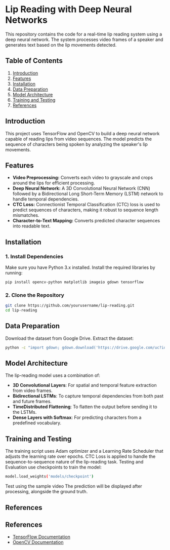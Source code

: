 # Lip Reading with Deep Neural Networks

This repository contains the code for a real-time lip reading system using a deep neural network. The system processes video frames of a speaker and generates text based on the lip movements detected.

## Table of Contents
1. [Introduction](#introduction)
2. [Features](#features)
3. [Installation](#installation)
4. [Data Preparation](#data-preparation)
5. [Model Architecture](#model-architecture)
6. [Training and Testing](#training&testing)
7. [References](#references)

## Introduction

This project uses TensorFlow and OpenCV to build a deep neural network capable of reading lips from video sequences. The model predicts the sequence of characters being spoken by analyzing the speaker's lip movements.

## Features
- **Video Preprocessing:** Converts each video to grayscale and crops around the lips for efficient processing.
- **Deep Neural Network:** A 3D Convolutional Neural Network (CNN) followed by a Bidirectional Long Short-Term Memory (LSTM) network to handle temporal dependencies.
- **CTC Loss:** Connectionist Temporal Classification (CTC) loss is used to predict sequences of characters, making it robust to sequence length mismatches.
- **Character-to-Text Mapping:** Converts predicted character sequences into readable text.

## Installation

### 1. Install Dependencies

Make sure you have Python 3.x installed. Install the required libraries by running:

```bash
pip install opencv-python matplotlib imageio gdown tensorflow
```
### 2. Clone the Repository

```bash
git clone https://github.com/yourusername/lip-reading.git
cd lip-reading
```
## Data Preparation

Download the dataset from Google Drive.
Extract the dataset:
```bash
python -c "import gdown; gdown.download('https://drive.google.com/uc?id=1YlvpDLix3S-U8fd-gqRwPcWXAXm8JwjL', 'data.zip', quiet=False); gdown.extractall('data.zip')"
```

## Model Architecture

The lip-reading model uses a combination of:

- **3D Convolutional Layers**: For spatial and temporal feature extraction from video frames.
- **Bidirectional LSTMs**: To capture temporal dependencies from both past and future frames.
- **TimeDistributed Flattening**: To flatten the output before sending it to the LSTMs.
- **Dense Layers with Softmax**: For predicting characters from a predefined vocabulary.


## Training and Testing

The training script uses Adam optimizer and a Learning Rate Scheduler that adjusts the learning rate over epochs.
CTC Loss is applied to handle the sequence-to-sequence nature of the lip-reading task.
Testing and Evaluation
use checkpoints to train the model:

```bash
model.load_weights('models/checkpoint')
```
Test using the sample video 
The prediction will be displayed after processing, alongside the ground truth.

## References

## References

- [TensorFlow Documentation](https://www.tensorflow.org/)
- [OpenCV Documentation](https://opencv.org/)
